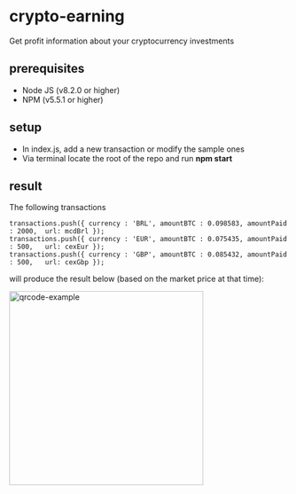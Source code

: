 # crypto-earning
Get profit information about your cryptocurrency investments

## prerequisites
- Node JS (v8.2.0 or higher) 
- NPM (v5.5.1 or higher)

## setup
- In index.js, add a new transaction or modify the sample ones
- Via terminal locate the root of the repo and run **npm start**

## result

The following transactions

```
transactions.push({ currency : 'BRL', amountBTC : 0.098583, amountPaid : 2000,  url: mcdBrl });
transactions.push({ currency : 'EUR', amountBTC : 0.075435, amountPaid : 500,   url: cexEur });
transactions.push({ currency : 'GBP', amountBTC : 0.085432, amountPaid : 500,   url: cexGbp });
```

will produce the result below (based on the market price at that time):

<img width="350" alt="qrcode-example" src="https://user-images.githubusercontent.com/4924744/33527291-4a48fecc-d835-11e7-9752-b6d2aaaffaba.png">

